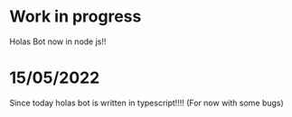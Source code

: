 # Work in progress

Holas Bot now in node js!!

# 15/05/2022

Since today holas bot is written in typescript!!!!
(For now with some bugs)
